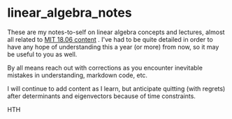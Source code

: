# linear_algebra_notes

These are my notes-to-self on linear algebra concepts and lectures, almost all related to [MIT 18.06 content](https://ocw.mit.edu/courses/18-06sc-linear-algebra-fall-2011/) .  I've had to be quite detailed in order to have any hope of understanding this a year (or more) from now, so it may be useful to you as well.  

By all means reach out with corrections as you encounter inevitable mistakes in understanding, markdown code, etc.

I will continue to add content as I learn, but anticipate quitting (with regrets) after determinants and eigenvectors because of time constraints.

HTH
